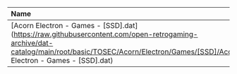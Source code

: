|Name|Size|
|:---|---:|
|[Acorn Electron - Games - [SSD].dat](https://raw.githubusercontent.com/open-retrogaming-archive/dat-catalog/main/root/basic/TOSEC/Acorn/Electron/Games/[SSD]/Acorn Electron - Games - [SSD].dat)|35516|
